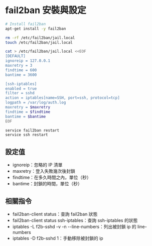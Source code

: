 # fail2ban 安裝與設定

```bash
# Install fail2ban
apt-get install -y fail2ban

rm -rf /etc/fail2ban/jail.local
touch /etc/fail2ban/jail.local

cat > /etc/fail2ban/jail.local <<EOF
[DEFAULT]
ignoreip = 127.0.0.1
maxretry = 3
findtime = 600
bantime = 3600

[ssh-iptables]
enabled = true
filter = sshd
action = iptables[name=SSH, port=ssh, protocol=tcp]
logpath = /var/log/auth.log
maxretry = $maxretry
findtime = $findtime
bantime = $bantime
EOF

service fail2ban restart
service ssh restart
```

## 設定值

* ignoreip：忽略的 IP 清單
* maxretry：登入失敗幾次後封鎖
* findtime：在多久時間之內，單位（秒）
* bantime：封鎖的時間，單位（秒）

## 相關指令

* fail2ban-client status：查詢 fail2ban 狀態
* fail2ban-client status ssh-iptables：查詢 ssh-iptables 的狀態
* iptables -L f2b-sshd -v -n --line-numbers：列出被封鎖 ip 的 line-numbers
* iptables -D f2b-sshd 1：手動移除被封鎖的 ip



